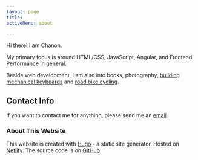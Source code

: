 ```yaml
---
layout: page
title: 
activeMenu: about

---
```

<p class="lead"> Hi there! I am Chanon. </p>

My primary focus is around HTML/CSS, JavaScript, Angular, and Frontend Performance in general.

Beside web development, I am also into books, photography, [building mechanical keyboards](https://armno.in.th/2017/08/20/building-custom-mechanical-keyboard/) and [road bike cycling](https://www.strava.com/athletes/3637623).

## Contact Info

If you want to contact me for anything, please send me an [email](mailto:monkeyarmno@gmail.com).

### About This Website

This website is created with [Hugo](https://gohugo.io/) - a static site generator. Hosted on [Netlify](https://www.netlify.com/). The source code is on [GitHub](https://github.com/armno/blog).